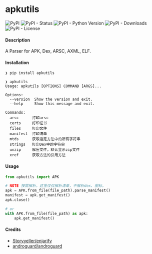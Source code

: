 # apkutils

![PyPI](https://img.shields.io/pypi/v/apkutils?style=for-the-badge) ![PyPI - Status](https://img.shields.io/pypi/status/apkutils?style=for-the-badge) ![PyPI - Python Version](https://img.shields.io/pypi/pyversions/apkutils?style=for-the-badge)  ![PyPI - Downloads](https://img.shields.io/pypi/dw/apkutils?style=for-the-badge) ![PyPI - License](https://img.shields.io/pypi/l/apkutils?style=for-the-badge)

#### Description

A Parser for APK, Dex, ARSC, AXML, ELF.


#### Installation

```
❯ pip install apkutils

❯ apkutils
Usage: apkutils [OPTIONS] COMMAND [ARGS]...

Options:
  --version  Show the version and exit.
  --help     Show this message and exit.

Commands:
  arsc      打印arsc
  certs     打印证书
  files     打印文件
  manifest  打印清单
  mtds      获取指定方法中的所有字符串
  strings   打印Dex中的字符串
  unzip     解压文件，默认显示zip文件
  xref      获取方法的引用方法
```

#### Usage

```python
from apkutils import APK

# NOTE 按需解析，这里仅仅解析清单，不解析dex、图标。
apk = APK.from_file(file_path).parse_manifest()
manifest = apk.get_manifest()
apk.close()

# or 
with APK.from_file(file_path) as apk:
    apk.get_manifest()
```

#### Credits

- [Storyyeller/enjarify](https://github.com/Storyyeller/enjarify)
- [androguard/androguard](https://github.com/androguard/androguard)